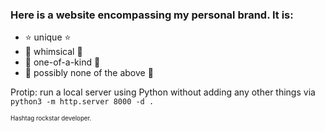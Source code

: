 ### Here is a website encompassing my personal brand. It is:

- ⭐️ unique ⭐️
- 💫 whimsical 💫
- 🌟 one-of-a-kind 🌟
- 🤩 possibly none of the above 🤩

Protip: run a local server using Python without adding any other things via `python3 -m http.server 8000 -d .`

<sup><sub>Hashtag rockstar developer.</sub></sup>